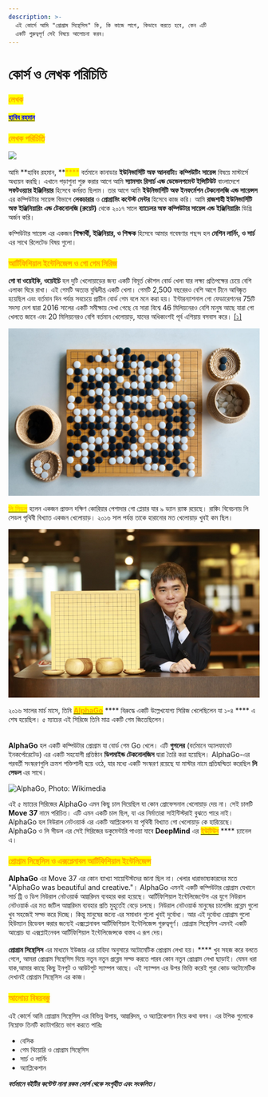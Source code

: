```yaml
---
description: >-
  এই কোর্সে আমি "প্রোগ্রাম সিন্থেসিস" কি, কি কাজে লাগে, কিভাবে করতে হবে, কেন এটি
  একটি গুরুত্বপূর্ণ সেই বিষয়ে আলোচনা করব।
---
```


# কোর্স ও লেখক পরিচিতি

### <mark style="color:orange;">**লেখক**</mark> <a href="#author" id="author"></a>

[<mark style="color:blue;">**হাবিব রহমান**</mark>](https://habibrahman.me)

### <mark style="color:orange;">**লেখক পরিচিতি**</mark> <a href="#intro_author" id="intro_author"></a>

![](<.gitbook/assets/profile\_pic (2).jpeg>)

আমি **হাবিব রহমান, **<mark style="color:orange;">****</mark> বর্তমানে কানাডার **ইউনিভার্সিটি অফ আলবার্টা**য় **কম্পিউটিং সায়েন্স** বিষয়ে মাস্টার্সে অধ্যয়ন করছি। এখানে পড়াশুনা শুরু করার আগে আমি **স্যামসাং রিসার্চ এন্ড ডেভেলপমেন্ট ইন্সিটিউট** বাংলাদেশে **সফটওয়্যার ইঞ্জিনিয়ার** হিসেবে কর্মরত ছিলাম। তার আগে আমি **ইউনিভার্সিটি অফ ইনফর্মেশন টেকনোলজি এন্ড সায়েন্সস** এর কম্পিউটার সায়েন্স বিভাগে **লেকচারার** ও **প্রোগ্রামিং কন্টেস্ট মেন্টর** হিসেবে কাজ করি। আমি **রাজশাহী ইউনিভার্সিটি অফ ইঞ্জিনিয়ারিং এন্ড টেকনোলজি (রুয়েট)** থেকে ২০১৭ সালে **ব্যাচেলর অফ কম্পিউটার সায়েন্স এন্ড ইঞ্জিনিয়ারিং** ডিগ্রি অর্জন করি।

কম্পিউটার সায়েন্স এর একজন **শিক্ষার্থী, ইঞ্জিনিয়ার, ও শিক্ষক** হিসেবে আমার গবেষণার পছন্দ হল **মেশিন লার্নিং, ও সার্চ** এর সাথে রিলেটেড বিষয় গুলো।

### <mark style="color:orange;">আর্টিফিশিয়াল ইন্টেলিজেন্স ও গো গেম সিরিজ</mark>  <a href="#xai_go_series" id="xai_go_series"></a>

**গো বা ওয়েইকি, ওয়েইচি** হল দুটি খেলোয়াড়ের জন্য একটি বিমূর্ত কৌশল বোর্ড খেলা যার লক্ষ্য প্রতিপক্ষের চেয়ে বেশি এলাকা ঘিরে রাখা। এই গেমটি অত্যন্ত বুদ্ধিদীপ্ত একটি খেলা। গেমটি 2,500 বছরেরও বেশি আগে চীনে আবিষ্কৃত হয়েছিল এবং বর্তমান দিন পর্যন্ত সবচেয়ে প্রাচীন বোর্ড গেম বলে মনে করা হয়। ইন্টারন্যাশনাল গো ফেডারেশনের 75টি সদস্য দেশ দ্বারা 2016 সালের একটি সমীক্ষায় দেখা গেছে যে সারা বিশ্বে 46 মিলিয়নেরও বেশি মানুষ আছে যারা গো খেলতে জানে এবং 20 মিলিয়নেরও বেশি বর্তমান খেলোয়াড়, যাদের অধিকাংশই পূর্ব এশিয়ায় বসবাস করে। [\[১\]](https://en.wikipedia.org/wiki/Go\_\(game\))

![গো, ছবিঃ Getty Images](.gitbook/assets/gettyimages-498101328.jpeg)

[<mark style="color:orange;">লি সিডল</mark>](https://en.wikipedia.org/wiki/Lee\_Sedol) হলেন একজন প্রাক্তন দক্ষিণ কোরিয়ার পেশাদার গো প্লেয়ার যার ৯ ড্যান র‍্যাঙ্ক রয়েছে। রাঙ্কিং বিবেচনায় লি সেডল পৃথিবী বিখ্যাত একজন খেলোয়াড়। ২০১৬ সাল পর্যন্ত তাকে হারানোর মত খেলোয়াড় খুবই কম ছিল।

![লি সিডল , গো গ্র্যান্ড মাস্টার, ছবিঃ  kedglobal.com](.gitbook/assets/ked202105110002.700x.9.jpg)

২০১৬ সালের মার্চ মাসে, তিনি [<mark style="color:orange;">**AlphaGo**</mark>](https://deepmind.com/research/case-studies/alphago-the-story-so-far) **** বিরুদ্ধে একটি উল্লেখযোগ্য সিরিজ খেলেছিলেন যা ১-৪ **** এ শেষ হয়েছিল। ৫ ম্যাচের এই সিরিজে তিনি মাত্র একটি গেম জিতেছিলেন।\
\
\
**AlphaGo** হল একটি কম্পিউটার প্রোগ্রাম যা বোর্ড গেম Go খেলে। এটি **গুগলের** (বর্তমানে অ্যালফাবেট ইনকর্পোরেটেড) এর একটি সহযোগী প্রতিষ্ঠান **ডিপমাইন্ড টেকনোলজিস** দ্বারা তৈরি করা হয়েছিল। AlphaGo-এর পরবর্তী সংস্করণগুলি ক্রমশ শক্তিশালী হয়ে ওঠে, যার মধ্যে একটি সংস্করণ রয়েছে যা মাস্টার নামে প্রতিদ্বন্দ্বিতা করেছিল **লি সেডল** এর সাথে।

![AlphaGo, Photo: Wikimedia](.gitbook/assets/Alphago\_logo\_Reversed.svg)

এই ৫ ম্যাচের সিরিজের AlphaGo এমন কিছু চাল দিয়েছিল যা কোন প্রোফেসনাল খেলোয়াড় দেয় না। সেই চালটি  **Move 37** নামে পরিচিত। এটি এমন একটি চাল ছিল, যা এর নির্মাতারা সাইন্টিস্টরাই বুঝতে পারে নাই। AlphaGo হল নিউরাল নেটওয়ার্ক এর একটি আপ্লিকেশন যা পৃথিবী বিখ্যাত গো খেলোয়াড় কে হারিয়েছে। AlphaGo ও লি সীডল এর সেই সিরিজের ডকুমেন্টারি পাওয়া যাবে **DeepMind** এর [<mark style="color:orange;">**ইউটিউব**</mark>](https://youtu.be/WXuK6gekU1Y) **** চ্যানেল এ।&#x20;

### <mark style="color:orange;">প্রোগ্রাম সিন্থেসিস ও এক্সপ্লেনাবল আর্টিফিশিয়াল ইন্টেলিজেন্স</mark> <a href="#program_sythesis_and_xai" id="program_sythesis_and_xai"></a>

**AlphaGo** এর Move 37 এর কোন ব্যাখ্যা সায়েন্টিস্টদের জানা ছিল না। খেলার ধারাভাষ্যকারদের মতে "AlphaGo was beautiful and creative."। AlphaGo এমনই একটি কম্পিউটার প্রোগ্রাম যেখানে সার্চ ট্রি ও ডিপ নিউরাল নেটওয়ার্ক আল্গরিদম ব্যবহার করা হয়েছে। আর্টিফিশিয়াল ইন্টেলিজেন্টেস এর যুগে নিউরাল নেটওয়ার্ক এর মত জটিল আল্গরিদম ব্যবহার প্রতি মুহূর্তেই বেড়ে চলছে। নিউরাল নেটওয়ার্ক মানুষের চালেঙ্গিং প্রব্লেম গুলো খুব সহজেই সল্ভ করে দিচ্ছে। কিন্তু মানুষের জন্যে এর সমাধান গুলো খুবই দুর্বোধ্য। আর এই দুর্বোধ্য প্রোগ্রাম গুলো হিউম্যান রিডেবল করার জন্যেই এক্সপ্লেনাবল আর্টিফিশিয়াল ইন্টেলিজেন্স গুরুত্বপূর্ণ। প্রোগ্রাম সিন্থেসিস এমনই একটি আপ্রোচ যা এক্সপ্লাইনেবল আর্টিফিশিয়াল ইন্টেলিজেন্সকে বাস্তব এ রূপ দেয়।\
\
**প্রোগ্রাম সিন্থেসিস** এর মাধ্যমে ইউজার এর চাহিদা অনুসারে অটোমেটিক প্রোগ্রাম লেখা হয়। **** খুব সহজ করে বলতে গেলে, আমরা প্রোগ্রাম সিন্থেসিস দিয়ে নতুন নতুন প্রব্লেম সল্ভ করতে পারব কোন নতুন প্রোগ্রাম লেখা ছাড়াই। যেমন ধরা যাক,আমার কাছে কিছু ইনপুট ও আউটপুট স্যাম্পল আছে। এই স্যাম্পল এর উপর ভিত্তি করেই পুরা কোড অটোমেটিক দেখানই প্রোগ্রাম সিন্থেসিস এর কাজ।

### <mark style="color:orange;">আলোচ্য বিষয়বস্তু</mark>  <a href="#topics_of_course" id="topics_of_course"></a>

এই কোর্সে আমি প্রোগ্রাম সিন্থেসিস এর বিভিন্ন উপায়, আল্গরিদম, ও অ্যাপ্লিকেশান নিয়ে কথা বলব। এর টপিক গুলোকে নিম্নোক্ত তিনটি ক্যাটাগরিতে ভাগ করতে পারিঃ

* বেসিক
* গেম থিয়োরি ও প্রোগ্রাম সিন্থেসিস
* সার্চ ও লার্নিং
* অ্যাপ্লিকেশান

_**বর্তমানে বইটির কন্টেন্ট নানা রকম সোর্স থেকে সংগৃহীত এবং সংকলিত।**_&#x20;
